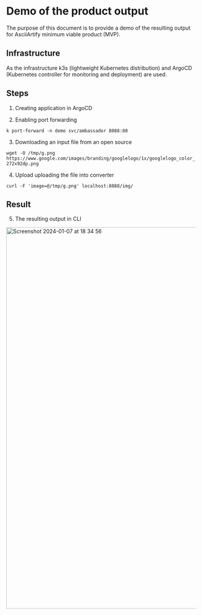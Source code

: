 # Demo of the product output

The purpose of this document is to provide a demo of the resulting output for AsciiArtify minimum viable product (MVP).

## Infrastructure

As the infrastructure k3s (lightweight Kubernetes distribution) and ArgoCD (Kubernetes controller for monitoring and deployment) are used.

## Steps

1. Creating application in ArgoCD

2. Enabling port forwarding

`k port-forward -n demo svc/ambassador 8088:80`

3. Downloading an input file from an open source

`wget -O /tmp/g.png https://www.google.com/images/branding/googlelogo/1x/googlelogo_color_272x92dp.png`

4. Upload uploading the file into converter

`curl -F 'image=@/tmp/g.png' localhost:8088/img/`

## Result

5. The resulting output in CLI

<img width="1009" alt="Screenshot 2024-01-07 at 18 34 56" src="https://github.com/thegostev/AsciiArtify/assets/25153729/1e92d4a1-0720-46ca-a914-7211f96c760a">
